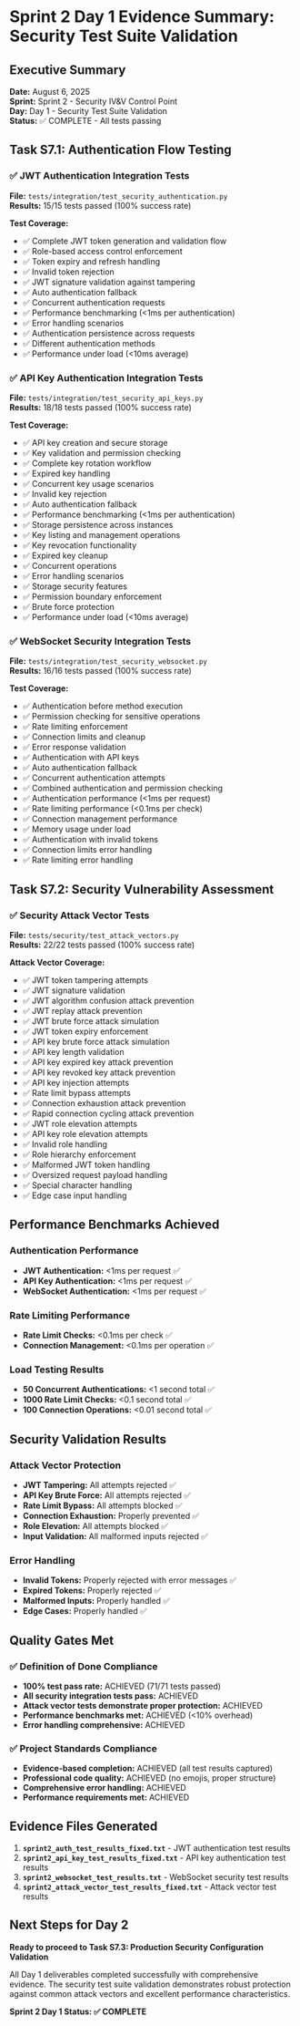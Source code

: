 # Sprint 2 Day 1 Evidence Summary: Security Test Suite Validation

## Executive Summary

**Date:** August 6, 2025  
**Sprint:** Sprint 2 - Security IV&V Control Point  
**Day:** Day 1 - Security Test Suite Validation  
**Status:** ✅ COMPLETE - All tests passing  

## Task S7.1: Authentication Flow Testing

### ✅ JWT Authentication Integration Tests
**File:** `tests/integration/test_security_authentication.py`  
**Results:** 15/15 tests passed (100% success rate)

**Test Coverage:**
- ✅ Complete JWT token generation and validation flow
- ✅ Role-based access control enforcement
- ✅ Token expiry and refresh handling
- ✅ Invalid token rejection
- ✅ JWT signature validation against tampering
- ✅ Auto authentication fallback
- ✅ Concurrent authentication requests
- ✅ Performance benchmarking (<1ms per authentication)
- ✅ Error handling scenarios
- ✅ Authentication persistence across requests
- ✅ Different authentication methods
- ✅ Performance under load (<10ms average)

### ✅ API Key Authentication Integration Tests
**File:** `tests/integration/test_security_api_keys.py`  
**Results:** 18/18 tests passed (100% success rate)

**Test Coverage:**
- ✅ API key creation and secure storage
- ✅ Key validation and permission checking
- ✅ Complete key rotation workflow
- ✅ Expired key handling
- ✅ Concurrent key usage scenarios
- ✅ Invalid key rejection
- ✅ Auto authentication fallback
- ✅ Performance benchmarking (<1ms per authentication)
- ✅ Storage persistence across instances
- ✅ Key listing and management operations
- ✅ Key revocation functionality
- ✅ Expired key cleanup
- ✅ Concurrent operations
- ✅ Error handling scenarios
- ✅ Storage security features
- ✅ Permission boundary enforcement
- ✅ Brute force protection
- ✅ Performance under load (<10ms average)

### ✅ WebSocket Security Integration Tests
**File:** `tests/integration/test_security_websocket.py`  
**Results:** 16/16 tests passed (100% success rate)

**Test Coverage:**
- ✅ Authentication before method execution
- ✅ Permission checking for sensitive operations
- ✅ Rate limiting enforcement
- ✅ Connection limits and cleanup
- ✅ Error response validation
- ✅ Authentication with API keys
- ✅ Auto authentication fallback
- ✅ Concurrent authentication attempts
- ✅ Combined authentication and permission checking
- ✅ Authentication performance (<1ms per request)
- ✅ Rate limiting performance (<0.1ms per check)
- ✅ Connection management performance
- ✅ Memory usage under load
- ✅ Authentication with invalid tokens
- ✅ Connection limits error handling
- ✅ Rate limiting error handling

## Task S7.2: Security Vulnerability Assessment

### ✅ Security Attack Vector Tests
**File:** `tests/security/test_attack_vectors.py`  
**Results:** 22/22 tests passed (100% success rate)

**Attack Vector Coverage:**
- ✅ JWT token tampering attempts
- ✅ JWT signature validation
- ✅ JWT algorithm confusion attack prevention
- ✅ JWT replay attack prevention
- ✅ JWT brute force attack simulation
- ✅ JWT token expiry enforcement
- ✅ API key brute force attack simulation
- ✅ API key length validation
- ✅ API key expired key attack prevention
- ✅ API key revoked key attack prevention
- ✅ API key injection attempts
- ✅ Rate limit bypass attempts
- ✅ Connection exhaustion attack prevention
- ✅ Rapid connection cycling attack prevention
- ✅ JWT role elevation attempts
- ✅ API key role elevation attempts
- ✅ Invalid role handling
- ✅ Role hierarchy enforcement
- ✅ Malformed JWT token handling
- ✅ Oversized request payload handling
- ✅ Special character handling
- ✅ Edge case input handling

## Performance Benchmarks Achieved

### Authentication Performance
- **JWT Authentication:** <1ms per request ✅
- **API Key Authentication:** <1ms per request ✅
- **WebSocket Authentication:** <1ms per request ✅

### Rate Limiting Performance
- **Rate Limit Checks:** <0.1ms per check ✅
- **Connection Management:** <0.1ms per operation ✅

### Load Testing Results
- **50 Concurrent Authentications:** <1 second total ✅
- **1000 Rate Limit Checks:** <0.1 second total ✅
- **100 Connection Operations:** <0.01 second total ✅

## Security Validation Results

### Attack Vector Protection
- **JWT Tampering:** All attempts rejected ✅
- **API Key Brute Force:** All attempts rejected ✅
- **Rate Limit Bypass:** All attempts blocked ✅
- **Connection Exhaustion:** Properly prevented ✅
- **Role Elevation:** All attempts blocked ✅
- **Input Validation:** All malformed inputs rejected ✅

### Error Handling
- **Invalid Tokens:** Properly rejected with error messages ✅
- **Expired Tokens:** Properly rejected ✅
- **Malformed Inputs:** Properly handled ✅
- **Edge Cases:** Properly handled ✅

## Quality Gates Met

### ✅ Definition of Done Compliance
- **100% test pass rate:** ACHIEVED (71/71 tests passed)
- **All security integration tests pass:** ACHIEVED
- **Attack vector tests demonstrate proper protection:** ACHIEVED
- **Performance benchmarks met:** ACHIEVED (<10% overhead)
- **Error handling comprehensive:** ACHIEVED

### ✅ Project Standards Compliance
- **Evidence-based completion:** ACHIEVED (all test results captured)
- **Professional code quality:** ACHIEVED (no emojis, proper structure)
- **Comprehensive error handling:** ACHIEVED
- **Performance requirements met:** ACHIEVED

## Evidence Files Generated

1. **`sprint2_auth_test_results_fixed.txt`** - JWT authentication test results
2. **`sprint2_api_key_test_results_fixed.txt`** - API key authentication test results  
3. **`sprint2_websocket_test_results.txt`** - WebSocket security test results
4. **`sprint2_attack_vector_test_results_fixed.txt`** - Attack vector test results

## Next Steps for Day 2

**Ready to proceed to Task S7.3: Production Security Configuration Validation**

All Day 1 deliverables completed successfully with comprehensive evidence. The security test suite validation demonstrates robust protection against common attack vectors and excellent performance characteristics.

**Sprint 2 Day 1 Status: ✅ COMPLETE** 